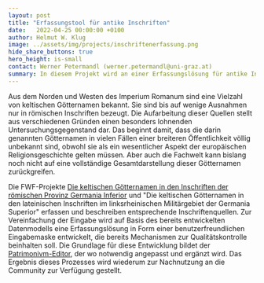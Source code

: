 ```yaml
---
layout: post
title: "Erfassungstool für antike Inschriften"
date:   2022-04-25 00:00:00 +0100
author: Helmut W. Klug
image: ../assets/img/projects/inschriftenerfassung.png
hide_share_buttons: true
hero_height: is-small
contact: Werner Petermandl (werner.petermandl@uni-graz.at)
summary: In diesem Projekt wird an einer Erfassungslösung für antike Inschriften gearbeitet. 
---
```


Aus dem Norden und Westen des Imperium Romanum sind eine Vielzahl von keltischen Götternamen bekannt. Sie sind bis auf wenige Ausnahmen nur in römischen Inschriften bezeugt. Die Aufarbeitung dieser Quellen stellt aus verschiedenen Gründen einen besonders lohnenden Untersuchungsgegenstand dar. Das beginnt damit, dass die darin genannten Götternamen in vielen Fällen einer breiteren Öffentlichkeit völlig unbekannt sind, obwohl sie als ein wesentlicher Aspekt der europäischen Religionsgeschichte gelten müssen. Aber auch die Fachwelt kann bislang noch nicht auf eine vollständige Gesamtdarstellung dieser Götternamen zurückgreifen.

Die FWF-Projekte [Die keltischen Götternamen in den Inschriften der römischen Provinz Germania Inferior](https://gams.uni-graz.at/context:fercan) und "Die keltischen Götternamen in den lateinischen Inschriften im linksrheinischen Militärgebiet der Germania Superior" erfassen und beschreiben entsprechende Inschriftenquellen.
Zur Vereinfachung der Eingabe wird auf Basis des bereits entwickelten Datenmodells eine Erfassungslösung in Form einer benutzerfreundlichen Eingabemaske entwickelt, die bereits Mechanismen zur Qualitätskontrolle beinhalten soll. Die Grundlage für diese Entwicklung bildet der [Patrimonivm-Editor](https://patrimonium.huma-num.fr/atlas/editor/), der wo notwendig angepasst und ergänzt wird. Das Ergebnis dieses Prozesses wird wiederum zur Nachnutzung an die Community zur Verfügung gestellt.
